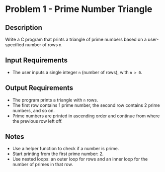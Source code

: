 # Problem 1 - Prime Number Triangle

## Description
Write a C program that prints a triangle of prime numbers based on a user-specified number of rows `n`.

## Input Requirements
- The user inputs a single integer `n` (number of rows), with `n > 0`.

## Output Requirements
- The program prints a triangle with `n` rows.
- The first row contains 1 prime number, the second row contains 2 prime numbers, and so on.
- Prime numbers are printed in ascending order and continue from where the previous row left off.

## Notes
- Use a helper function to check if a number is prime.
- Start printing from the first prime number: 2.
- Use nested loops: an outer loop for rows and an inner loop for the number of primes in that row.
